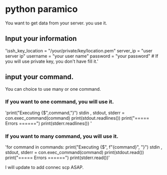 # python paramico
You want to get data from your server. you use it. 

## Input your information
'\ssh_key_location = "/your/private/key/location.pem"
server_ip = "user server ip"
username = "your user name"
password = "your password"   # If you will use private key, you don't have fill it.\'

## input your command.
You can choice to use many or one command. 
### If you want to one command, you will use it.
\'print("Executing {$",command,"}")
stdin , stdout, stderr = con.exec_command(command)
print(stdout.readlines())
print("===== Errors ======")
print(stderr.readlines())
\'

### If you want to many command, you will use it.
\'for command in commands:
	print("Executing {$", f"{command}", "}")
	stdin , stdout, stderr = con.exec_command(command)
	print(stdout.read())
	print("===== Errors ======")
	print(stderr.read())\'

I will update to add connec scp ASAP. 